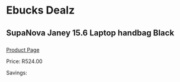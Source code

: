 
# Ebucks Dealz
## SupaNova Janey 15.6 Laptop handbag Black
[Product Page](https://www.ebucks.com/web/shop/productSelected.do?prodId=1218234792&catId=1218007340)

Price: R524.00

Savings: 


	
